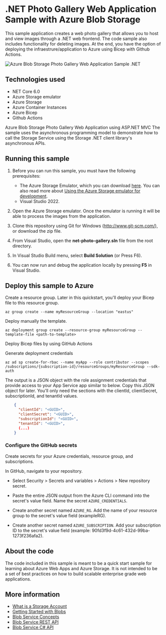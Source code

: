 # .NET Photo Gallery Web Application Sample with Azure Blob Storage

This sample application creates a web photo gallery that allows you to host and view images through a .NET web frontend. The code sample also includes functionality for deleting images. At the end, you have the option of deploying the infraestrure/application to Azure using Bicep with Github Actions.

![Azure Blob Storage Photo Gallery Web Application Sample .NET](https://github.com/Azure-Samples/storage-blobs-dotnet-webapp/raw/master/images/photo-gallery.png)

## Technologies used
- NET Core 6.0
- Azure Storage emulator
- Azure Storage
- Azure Container Instances
- Azure Bicep
- Github Actions

Azure Blob Storage Photo Gallery Web Application using ASP.NET MVC The sample uses the asynchronous programming model to demonstrate how to call the Storage Service using the Storage .NET client library's asynchronous APIs.

## Running this sample
1. Before you can run this sample, you must have the following prerequisites:
	- The Azure Storage Emulator, which you can download [here](https://go.microsoft.com/fwlink/?linkid=717179&clcid=0x409). You can also read more about [Using the Azure Storage emulator for development](https://docs.microsoft.com/en-us/azure/storage/common/storage-use-emulator).
	- Visual Studio 2022.

2. Open the Azure Storage emulator. Once the emulator is running it will be able to process the images from the application.

3. Clone this repository using Git for Windows (http://www.git-scm.com/), or download the zip file.

4. From Visual Studio, open the **net-photo-gallery.sln** file from the root directory.

5. In Visual Studio Build menu, select **Build Solution** (or Press F6).

6. You can now run and debug the application locally by pressing **F5** in Visual Studio.

## Deploy this sample to Azure

Create a resource group. Later in this quickstart, you'll deploy your Bicep file to this resource group.

    az group create --name myResourceGroup --location "eastus"

Deploy manually the template.

    az deployment group create --resource-group myResourceGroup --template-file <path-to-template>


Deploy Bicep files by using GitHub Actions

Generate deployment credentials

    az ad sp create-for-rbac --name myApp --role contributor --scopes /subscriptions/{subscription-id}/resourceGroups/myResourceGroup --sdk-auth

The output is a JSON object with the role assignment credentials that provide access to your App Service app similar to below. Copy this JSON object for later. You'll only need the sections with the clientId, clientSecret, subscriptionId, and tenantId values.
```json
    {
      "clientId": "<GUID>",
      "clientSecret": "<GUID>",
      "subscriptionId": "<GUID>",
      "tenantId": "<GUID>",
      (...)
    }
```
### Configure the GitHub secrets

Create secrets for your Azure credentials, resource group, and subscriptions.

In GitHub, navigate to your repository.

* Select Security > Secrets and variables > Actions > New repository secret.

* Paste the entire JSON output from the Azure CLI command into the secret's value field. Name the secret `AZURE_CREDENTIALS`.

* Create another secret named `AZURE_RG`. Add the name of your resource group to the secret's value field (exampleRG).

* Create another secret named `AZURE_SUBSCRIPTION`. Add your subscription ID to the secret's value field (example: 90fd3f9d-4c61-432d-99ba-1273f236afa2).


## About the code
The code included in this sample is meant to be a quick start sample for learning about Azure Web Apps and Azure Storage. It is not intended to be a set of best practices on how to build scalable enterprise grade web applications.

## More information
- [What is a Storage Account](http://azure.microsoft.com/en-us/documentation/articles/storage-whatis-account/)
- [Getting Started with Blobs](http://azure.microsoft.com/en-us/documentation/articles/storage-dotnet-how-to-use-blobs/)
- [Blob Service Concepts](http://msdn.microsoft.com/en-us/library/dd179376.aspx)
- [Blob Service REST API](http://msdn.microsoft.com/en-us/library/dd135733.aspx)
- [Blob Service C# API](http://go.microsoft.com/fwlink/?LinkID=398944)
